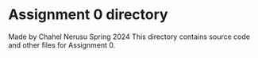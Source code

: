 # Assignment 0 directory

Made by Chahel Nerusu Spring 2024
This directory contains source code and other files for Assignment 0.
